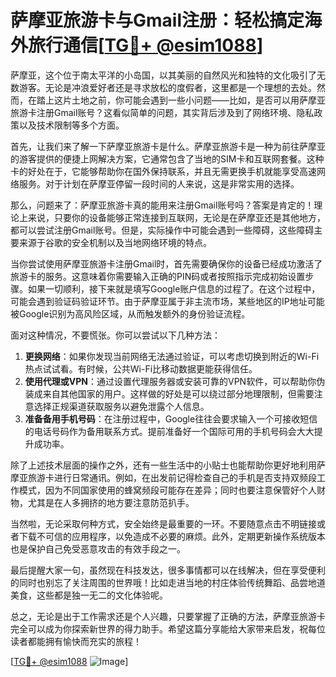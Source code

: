 # 萨摩亚旅游卡与Gmail注册：轻松搞定海外旅行通信[[TG💪+ @esim1088](https://t.me/s/esim1088)]

萨摩亚，这个位于南太平洋的小岛国，以其美丽的自然风光和独特的文化吸引了无数游客。无论是冲浪爱好者还是寻求放松的度假者，这里都是一个理想的去处。然而，在踏上这片土地之前，你可能会遇到一些小问题——比如，是否可以用萨摩亚旅游卡注册Gmail账号？这看似简单的问题，其实背后涉及到了网络环境、隐私政策以及技术限制等多个方面。

首先，让我们来了解一下萨摩亚旅游卡是什么。萨摩亚旅游卡是一种为前往萨摩亚的游客提供的便捷上网解决方案，它通常包含了当地的SIM卡和互联网套餐。这种卡的好处在于，它能够帮助你在国外保持联系，并且无需更换手机就能享受高速网络服务。对于计划在萨摩亚停留一段时间的人来说，这是非常实用的选择。

那么，问题来了：萨摩亚旅游卡真的能用来注册Gmail账号吗？答案是肯定的！理论上来说，只要你的设备能够正常连接到互联网，无论是在萨摩亚还是其他地方，都可以尝试注册Gmail账号。但是，实际操作中可能会遇到一些障碍，这些障碍主要来源于谷歌的安全机制以及当地网络环境的特点。

当你尝试使用萨摩亚旅游卡注册Gmail时，首先需要确保你的设备已经成功激活了旅游卡的服务。这意味着你需要输入正确的PIN码或者按照指示完成初始设置步骤。如果一切顺利，接下来就是填写Google账户信息的过程了。在这个过程中，可能会遇到验证码验证环节。由于萨摩亚属于非主流市场，某些地区的IP地址可能被Google识别为高风险区域，从而触发额外的身份验证流程。

面对这种情况，不要慌张。你可以尝试以下几种方法：

1. **更换网络**：如果你发现当前网络无法通过验证，可以考虑切换到附近的Wi-Fi热点试试看。有时候，公共Wi-Fi比移动数据更能获得信任。
2. **使用代理或VPN**：通过设置代理服务器或安装可靠的VPN软件，可以帮助你伪装成来自其他国家的用户。这样做的好处是可以绕过部分地理限制，但需要注意选择正规渠道获取服务以避免泄露个人信息。
3. **准备备用手机号码**：在注册过程中，Google往往会要求输入一个可接收短信的电话号码作为备用联系方式。提前准备好一个国际可用的手机号码会大大提升成功率。

除了上述技术层面的操作之外，还有一些生活中的小贴士也能帮助你更好地利用萨摩亚旅游卡进行日常通讯。例如，在出发前记得检查自己的手机是否支持双频段工作模式，因为不同国家使用的蜂窝频段可能存在差异；同时也要注意保管好个人财物，尤其是在人多拥挤的地方要注意防范扒手。

当然啦，无论采取何种方式，安全始终是最重要的一环。不要随意点击不明链接或者下载不可信的应用程序，以免造成不必要的麻烦。此外，定期更新操作系统版本也是保护自己免受恶意攻击的有效手段之一。

最后提醒大家一句，虽然现在科技发达，很多事情都可以在线解决，但在享受便利的同时也别忘了关注周围的世界哦！比如走进当地的村庄体验传统舞蹈、品尝地道美食，这些都是独一无二的文化体验呢。

总之，无论是出于工作需求还是个人兴趣，只要掌握了正确的方法，萨摩亚旅游卡完全可以成为你探索新世界的得力助手。希望这篇分享能给大家带来启发，祝每位读者都能拥有愉快而充实的旅程！

[[TG💪+ @esim1088](https://t.me/s/esim1088) ![Image](https://i.postimg.cc/4NQfJmqS/Snipaste-2025-05-13-00-14-12.png)]